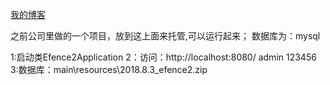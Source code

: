 

[我的博客](http://www.zhangqiang2017.com "http://www.zhangqiang2017.com")

之前公司里做的一个项目，放到这上面来托管,可以运行起来；
数据库为：mysql

1:启动类Efence2Application
2：访问：http://localhost:8080/   admin  123456
3:数据库：main\resources\2018.8.3_efence2.zip


